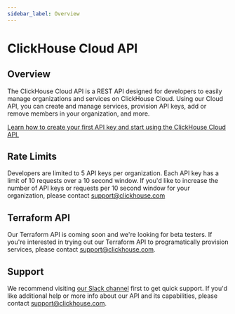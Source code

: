 ```yaml
---
sidebar_label: Overview
---
```


# ClickHouse Cloud API

## Overview

The ClickHouse Cloud API is a REST API designed for developers to easily manage organizations and services on ClickHouse Cloud. Using our Cloud API, you can create and manage services, provision API keys, add or remove members in your organization, and more.

[Learn how to create your first API key and start using the ClickHouse Cloud API.](https://clickhouse.com/docs/en/cloud/manage/openapi)

## Rate Limits

Developers are limited to 5 API keys per organization. Each API key has a limit of 10 requests over a 10 second window. If you'd like to increase the number of API keys or requests per 10 second window for your organization, please contact support@clickhouse.com


## Terraform API

Our Terraform API is coming soon and we're looking for beta testers. If you're interested in trying out our Terraform API to programatically provision services, please contact support@clickhouse.com.

## Support

We recommend visiting [our Slack channel](https://clickhouse.com/slack) first to get quick support. If you'd like additional help or more info about our API and its capabilities, please contact support@clickhouse.com.